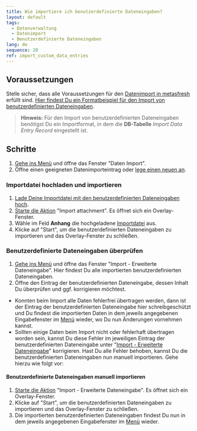 ```yaml
---
title: Wie importiere ich benutzerdefinierte Dateneingaben?
layout: default
tags:
  - Datenverwaltung
  - Datenimport
  - Benutzerdefinierte Dateneingaben
lang: de
sequence: 20
ref: import_custom_data_entries
---
```


## Voraussetzungen
Stelle sicher, dass alle Voraussetzungen für den [Datenimport in metasfresh](Datenimport_nach_metasfresh) erfüllt sind. [Hier findest Du ein Formatbeispiel für den Import von benutzerdefinierten Dateneingaben](Importformat_Beispiel_Dateneingabe).
 >**Hinweis:** Für den Import von benutzerdefinierten Dateneingaben benötigst Du ein Importformat, in dem die **DB-Tabelle** *Import Data Entry Record* eingestellt ist.

## Schritte
1. [Gehe ins Menü](Menu) und öffne das Fenster "Daten Import".
1. Öffne einen geeigneten Datenimporteintrag oder [lege einen neuen an](Datenimporteintrag_anlegen).

### Importdatei hochladen und importieren
1. [Lade Deine Importdatei mit den benutzerdefinierten Dateneingaben hoch](Dateihandling).
1. [Starte die Aktion](AktionStarten) "Import attachment". Es öffnet sich ein Overlay-Fenster.
1. Wähle im Feld **Anhang** die hochgeladene [Importdatei](Importdatei_nuetzliche_Hinweise) aus.
1. Klicke auf "Start", um die benutzerdefinierten Dateneingaben zu importieren und das Overlay-Fenster zu schließen.

### Benutzerdefinierte Dateneingaben überprüfen
1. [Gehe ins Menü](Menu) und öffne das Fenster "Import - Erweiterte Dateneingabe". Hier findest Du alle importierten benutzerdefinierten Dateneingaben.
1. Öffne den Eintrag der benutzerdefinierten Dateneingabe, dessen Inhalt Du überprüfen und ggf. korrigieren möchtest.
 - Konnten beim Import alle Daten fehlerfrei übertragen werden, dann ist der Eintrag der benutzerdefinierten Dateneingabe hier schreibgeschützt und Du findest die importierten Daten in dem jeweils angegebenen Eingabefenster im [Menü](Menu) wieder, wo Du nun Änderungen vornehmen kannst.
 - Sollten einige Daten beim Import nicht oder fehlerhaft übertragen worden sein, kannst Du diese Fehler im jeweiligen Eintrag der benutzerdefinierten Dateneingabe unter "[Import - Erweiterte Dateneingabe](Menu)" korrigieren. Hast Du alle Fehler behoben, kannst Du die benutzerdefinierten Dateneingaben nun manuell importieren. Gehe hierzu wie folgt vor:

#### Benutzerdefinierte Dateneingaben manuell importieren
1. [Starte die Aktion](AktionStarten) "Import - Erweiterte Dateneingabe". Es öffnet sich ein Overlay-Fenster.
1. Klicke auf "Start", um die benutzerdefinierten Dateneingaben zu importieren und das Overlay-Fenster zu schließen.
1. Die importierten benutzerdefinierten Dateneingaben findest Du nun in dem jeweils angegebenen Eingabefenster im [Menü](Menu) wieder.

